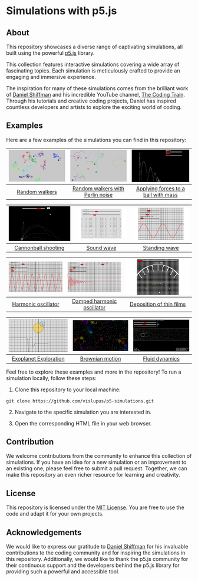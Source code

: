 # Simulations with p5.js

## About

This repository showcases a diverse range of captivating simulations, all built using the powerful [p5.js](https://p5js.org/) library.

This collection features interactive simulations covering a wide array of fascinating topics. Each simulation is meticulously crafted to provide an engaging and immersive experience.

The inspiration for many of these simulations comes from the brilliant work of [Daniel Shiffman](http://twitter.com/shiffman) and his incredible YouTube channel, [The Coding Train](https://www.youtube.com/channel/UCvjgXvBlbQiydffZU7m1_aw). Through his tutorials and creative coding projects, Daniel has inspired countless developers and artists to explore the exciting world of coding.

## Examples

Here are a few examples of the simulations you can find in this repository:

| ![Random walkers](screenshots/chrome_2023-08-17_08-17-54.png) | ![Random walkers with Perlin noise](screenshots/chrome_2023-08-17_08-21-21.png) | ![Applying forces to a ball with mass](screenshots/chrome_2023-08-17_15-58-03.png) |
| :---: | :---: | :---: |
| [Random walkers](https://vislupus.github.io/p5-simulations/random_walkers.html) | [Random walkers with Perlin noise](https://vislupus.github.io/p5-simulations/random_walkers_perlin_noise.html) | [Applying forces to a ball with mass](https://vislupus.github.io/p5-simulations/ball_apply_force_and_mass_mult.html) |

| ![Cannonball shooting](screenshots/chrome_2023-08-17_09-45-47.png) | ![Sound wave](screenshots/chrome_2023-08-17_09-46-06.png) | ![Standing wave](screenshots/chrome_2023-08-17_09-46-35.png) |
| :---: | :---: | :---: |
| [Cannonball shooting](https://vislupus.github.io/p5-simulations/ball_cannon.html) | [Sound wave](https://vislupus.github.io/p5-simulations/sound_wave.html) | [Standing wave](https://vislupus.github.io/p5-simulations/standing_wave.html) |

| ![Harmonic oscillator](screenshots/chrome_2023-08-17_15-34-16.png) | ![Damped harmonic oscillator](screenshots/chrome_2023-08-17_15-34-06.png) | ![Deposition of thin films](screenshots/chrome_2023-08-17_15-33-54.png) |
| :---: | :---: | :---: |
| [Harmonic oscillator](https://vislupus.github.io/p5-simulations/harmonic_oscillator.html) | [Damped harmonic oscillator](https://vislupus.github.io/p5-simulations/damped_harmonic_oscillator.html) | [Deposition of thin films](https://vislupus.github.io/p5-simulations/deposition.html) |

| ![Exoplanet Exploration](screenshots/chrome_2023-08-17_15-33-08.png) | ![Brownian motion](screenshots/chrome_2023-08-17_15-59-19.png) | ![Fluid dynamics](screenshots/chrome_2023-08-17_16-00-19.png) |
| :---: | :---: | :---: |
| [Exoplanet Exploration](https://vislupus.github.io/p5-simulations/exoplanet.html) | [Brownian motion](https://vislupus.github.io/p5-simulations/brownian_motion.html) | [Fluid dynamics](https://vislupus.github.io/p5-simulations/fluid_dynamics.html) |

<!-- | ![](screenshots/) | ![](screenshots/) | ![](screenshots/) |
| :---: | :---: | :---: |
| [](https://vislupus.github.io/p5-simulations/mutual_gravitational_attraction.html) | [](https://vislupus.github.io/p5-simulations/solar_system.html) | [](https://vislupus.github.io/p5-simulations/collision.html) |

| ![](screenshots/) | ![](screenshots/) | ![](screenshots/) |
| :---: | :---: | :---: |
| [](https://vislupus.github.io/p5-simulations/multiple_gravitational_attractors.html) | [](https://vislupus.github.io/p5-simulations/gravitational_attraction.html) | [](https://vislupus.github.io/p5-simulations/wheel_of_fortune.html) | -->

Feel free to explore these examples and more in the repository! To run a simulation locally, follow these steps:

1. Clone this repository to your local machine:
```
git clone https://github.com/vislupus/p5-simulations.git
```
2. Navigate to the specific simulation you are interested in.

3. Open the corresponding HTML file in your web browser.

## Contribution

We welcome contributions from the community to enhance this collection of simulations. If you have an idea for a new simulation or an improvement to an existing one, please feel free to submit a pull request. Together, we can make this repository an even richer resource for learning and creativity.

## License

This repository is licensed under the [MIT License](LICENSE). You are free to use the code and adapt it for your own projects.

## Acknowledgements

We would like to express our gratitude to [Daniel Shiffman](http://twitter.com/shiffman) for his invaluable contributions to the coding community and for inspiring the simulations in this repository. Additionally, we would like to thank the p5.js community for their continuous support and the developers behind the p5.js library for providing such a powerful and accessible tool.

<!--
| ![](screenshots/) | ![](screenshots/) | ![](screenshots/) |
| :---: | :---: | :---: |
| []() | []() | []() |
-->
